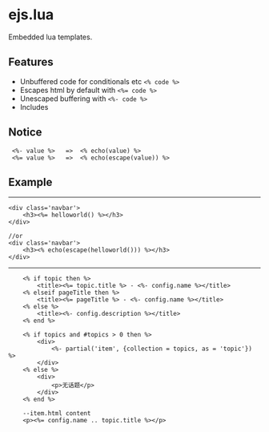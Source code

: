 # ejs.lua

Embedded lua templates.

## Features
  * Unbuffered code for conditionals etc `<% code %>`
  * Escapes html by default with `<%= code %>`
  * Unescaped buffering with `<%- code %>`
  * Includes
  
## Notice
```
 <%- value %>   =>  <% echo(value) %>
 <%= value %>   =>  <% echo(escape(value)) %>
```

## Example

---
	<div class='navbar'>
    	<h3><%= helloworld() %></h3>
	</div>
	
	//or
	<div class='navbar'>
    	<h3><% echo(escape(helloworld())) %></h3>
	</div>
---


```
	<% if topic then %>
    	<title><%= topic.title %> - <%- config.name %></title>
    <% elseif pageTitle then %>
    	<title><%= pageTitle %> - <%- config.name %></title>
    <% else %>
    	<title><%- config.description %></title>
    <% end %>
```

```
	<% if topics and #topics > 0 then %>
        <div>
            <%- partial('item', {collection = topics, as = 'topic'}) %>
        </div>
    <% else %>
        <div>
            <p>无话题</p>
        </div>
    <% end %>

    --item.html content
    <p><%= config.name .. topic.title %></p>
```
